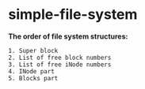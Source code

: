 # simple-file-system

**The order of file system structures:**
```
1. Super block
2. List of free block numbers
3. List of free iNode numbers
4. INode part
5. Blocks part
```
